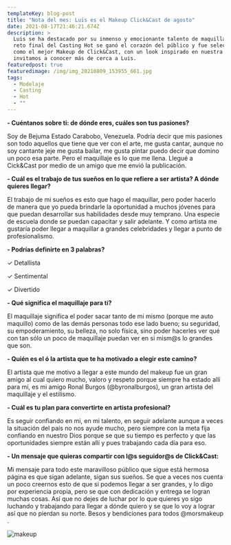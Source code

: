 ```yaml
---
templateKey: blog-post
title: "Nota del mes: Luis es el Makeup Click&Cast de agosto"
date: 2021-08-17T21:46:21.674Z
description: >
  Luis se ha destacado por su inmenso y emocionante talento de maquillar. En el
  reto final del Casting Hot se ganó el corazón del público y fue seleccionado
  como el mejor Makeup de Click&Cast, con un look inspirado en nuestra marca. Te
  invitamos a conocer más de cerca a Luis.
featuredpost: true
featuredimage: /img/img_20210809_153955_661.jpg
tags:
  - Modelaje
  - Casting
  - Hot
  - ""
---
```

<!--StartFragment-->

**\- Cuéntanos sobre ti: de dónde eres, cuáles son tus pasiones?**

Soy de Bejuma Estado Carabobo, Venezuela. Podría decir que mis pasiones son todo aquellos que tiene que ver con el arte, me gusta cantar, aunque no soy cantante jeje me gusta bailar, me gusta pintar puedo decir que domino un poco esa parte. Pero el maquillaje es lo que me llena. Llegué a Cick&Cast por medio de un amigo que me envió la publicación.

**\- Cuál es el trabajo de tus sueños en lo que refiere a ser artista? A dónde quieres llegar?**

El trabajo de mi sueños es esto que hago el maquillar, pero poder hacerlo de manera que yo pueda brindarle la oportunidad a muchos jóvenes para que puedan desarrollar sus habilidades desde muy temprano. Una especie de escuela donde se puedan capacitar y salir adelante. Y como artista me gustaría poder llegar a maquillar a grandes celebridades y llegar a punto de profesionalismo.

**\- Podrías definirte en 3 palabras?**

✓ Detallista

✓ Sentimental

✓ Divertido

**\- Qué significa el maquillaje para ti?**

El maquillaje significa el poder sacar tanto de mi mismo (porque me auto maquillo) como de las demás personas todo ese lado bueno; su seguridad, su empoderamiento, su belleza, no solo física, sino poder hacerles ver qué con tan sólo un poco de maquillaje puedan ver en si mism@s lo grandes que son.

**\- Quién es el ó la artista que te ha motivado a elegir este camino?**

El artista que me motivo a llegar a este mundo del makeup fue un gran amigo al cual quiero mucho, valoro y respeto porque siempre ha estado allí para mí, es mi amigo Ronal Burgos (@byronalburgos), un gran artista del maquillaje y el estilismo.

**\- Cuál es tu plan para convertirte en artista profesional?**

Es seguir confiando en mi, en mi talento, en seguir adelante aunque a veces la situación del país no nos ayude mucho, pero siempre con la meta fija confiando en nuestro Dios porque se que su tiempo es perfecto y que las oportunidades siempre están allí y pues trabajando cada día para eso.

**\- Un mensaje que quieras compartir con l@s seguidor@s de Click&Cast:**

Mi mensaje para todo este maravilloso público que sigue está hermosa página es que sigan adelante, sigan sus sueños. Se que a veces nos cuenta un poco creernos esto de que si podemos llegar a ser grandes, y lo digo por experiencia propia, pero se que con dedicación y entrega se logran muchas cosas. Así que no dejes de luchar por lo que quieres yo sigo luchando y trabajando para llegar a dónde quiero y se que lo voy a lograr así que no pierdan su norte. Besos y bendiciones para todos @morsmakeup .

![makeup](/img/img_20210816_014718.jpg)

<!--EndFragment-->